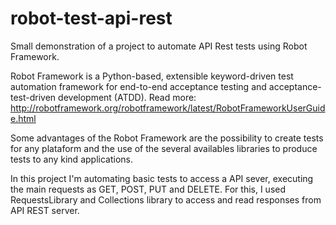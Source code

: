 # robot-test-api-rest

Small demonstration of a  project to automate API Rest tests using Robot Framework.

Robot Framework is a Python-based, extensible keyword-driven test automation framework for end-to-end acceptance testing and acceptance-test-driven development (ATDD). Read more: http://robotframework.org/robotframework/latest/RobotFrameworkUserGuide.html

Some advantages of the Robot Framework are the possibility to create tests for any plataform and the use of the several availables libraries to produce  tests to any kind applications.

In this project I'm automating basic tests to access a API sever, executing the main requests as GET, POST, PUT and DELETE.
For this, I used RequestsLibrary and Collections library to access and read responses from API REST server.
